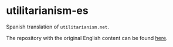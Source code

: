 # utilitarianism-es

Spanish translation of `utilitarianism.net`.

The repository with the original English content can be found
[here](https://github.com/whyboris/utilitarianism.net).
